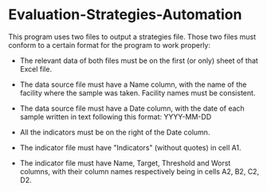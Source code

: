 # Evaluation-Strategies-Automation

This program uses two files to output a strategies file. Those two files must conform to a certain format for the program to work properly:

* The relevant data of both files must be on the first (or only) sheet of that Excel file.
* The data source file must have a Name column, with the name of the facility where the sample was taken. Facility names must be consistent.
* The data source file must have a Date column, with the date of each sample written in text following this format: YYYY-MM-DD
* All the indicators must be on the right of the Date column.

* The indicator file must have "Indicators" (without quotes) in cell A1.
* The indicator file must have Name, Target, Threshold and Worst columns, with their column names respectively being in cells A2, B2, C2, D2.